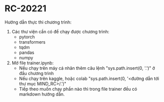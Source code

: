 # RC-20221
Hướng dẫn thực thi chương trình:
1. Các thư viện cần có để chạy được chương trình:
	+ pytorch
	+ transformers
	+ tqdm
	+ pandas
	+ numpy
2. Mở file trainer.ipynb:
	+ Nếu chạy trên máy cá nhân thêm câu lệnh "sys.path.insert(0, '.')" ở đầu chương trình
	+ Nếu chạy trên kaggle, hoặc colab "sys.path.insert(0, '<đường dẫn tới thư mục MIND_RC>/.')"
	+ Tiếp theo muốn chạy phần nào thì trong file trainer đều có markdown hướng dẫn.
